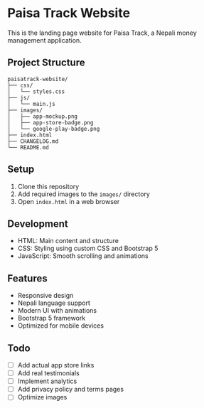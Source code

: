 # Paisa Track Website

This is the landing page website for Paisa Track, a Nepali money management application.

## Project Structure
```
paisatrack-website/
├── css/
│   └── styles.css
├── js/
│   └── main.js
├── images/
│   ├── app-mockup.png
│   ├── app-store-badge.png
│   └── google-play-badge.png
├── index.html
├── CHANGELOG.md
└── README.md
```

## Setup
1. Clone this repository
2. Add required images to the `images/` directory
3. Open `index.html` in a web browser

## Development
- HTML: Main content and structure
- CSS: Styling using custom CSS and Bootstrap 5
- JavaScript: Smooth scrolling and animations

## Features
- Responsive design
- Nepali language support
- Modern UI with animations
- Bootstrap 5 framework
- Optimized for mobile devices

## Todo
- [ ] Add actual app store links
- [ ] Add real testimonials
- [ ] Implement analytics
- [ ] Add privacy policy and terms pages
- [ ] Optimize images
